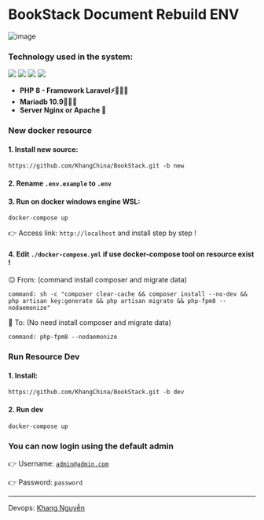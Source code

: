 # BookStack Document Rebuild ENV
![image](https://i.pinimg.com/originals/67/78/71/6778716d30c4df234a0d577b87d8e6a0.png)

<h3>Technology used in the system:</h3>

![](https://img.shields.io/badge/PHP-8-green)
![](https://img.shields.io/badge/Mariadb-10.9-blue)
![](https://img.shields.io/badge/Nginx-1.12-orange)
![](https://img.shields.io/badge/Apache-cpanel-yellow)

- **PHP 8 - Framework Laravel⚡🧙🏻‍♂️** 
- **Mariadb 10.9👩🏻‍💻**
- **Server Nginx or Apache 🔬**

<h3>New docker resource </h3>

<h4>1. Install new source:</h4>

```script
https://github.com/KhangChina/BookStack.git -b new
```

<h4>2. Rename <code>.env.example</code> to <code>.env</code></h4>

<h4>3. Run on docker windows engine WSL:</h4>

```script
docker-compose up
```
👉 Access link: <code>http://localhost</code> and install step by step !

<h4>4. Edit <code>./docker-compose.yml</code> if use docker-compose tool on resource exist !</h4>

😐 From: (command install composer and migrate data)
```script
command: sh -c "composer clear-cache && composer install --no-dev && php artisan key:generate && php artisan migrate && php-fpm8 --nodaemonize"
```
🫡 To: (No need install composer and migrate data)
```script
command: php-fpm8 --nodaemonize
```

<h3>Run Resource Dev</h3>

<h4>1. Install:</h4>

```script
https://github.com/KhangChina/BookStack.git -b dev
```
<h4>2. Run dev</h4>

```script
docker-compose up
```

<h3>You can now login using the default admin</h3>

👉 Username: <code>admin@admin.com</code>

👉 Password: <code>password</code>

------
Devops: [Khang Nguyễn](https://github.com/KhangChina)
